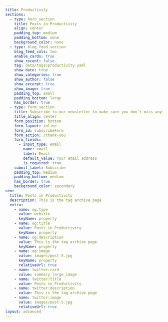 ```yaml
---
title: Productivity
sections:
  - type: hero_section
    title: Posts in Productivity
    align: center
    padding_top: medium
    padding_bottom: none
    background_color: none
  - type: blog_feed_section
    blog_feed_cols: two
    enable_cards: true
    show_recent: false
    tag: data/tags/productivity.yaml
    show_date: true
    show_categories: true
    show_author: false
    show_excerpt: true
    show_image: true
    padding_top: small
    padding_bottom: large
    has_border: true
  - type: form_section
    title: Subscribe to our newsletter to make sure you don’t miss anything
    title_align: center
    form_position: bottom
    form_layout: inline
    form_id: subscribeForm
    form_action: /thank-you
    form_fields:
      - input_type: email
        name: email
        label: Email
        default_value: Your email address
        is_required: true
    submit_label: Subscribe
    padding_top: medium
    padding_bottom: medium
    has_border: true
    background_color: secondary
seo:
  title: Posts in Productivity
  description: This is the tag archive page
  extra:
    - name: og:type
      value: website
      keyName: property
    - name: og:title
      value: Posts in Productivity
      keyName: property
    - name: og:description
      value: This is the tag archive page
      keyName: property
    - name: og:image
      value: images/post-5.jpg
      keyName: property
      relativeUrl: true
    - name: twitter:card
      value: summary_large_image
    - name: twitter:title
      value: Posts in Productivity
    - name: twitter:description
      value: This is the tag archive page
    - name: twitter:image
      value: images/post-5.jpg
      relativeUrl: true
layout: advanced
---
```

